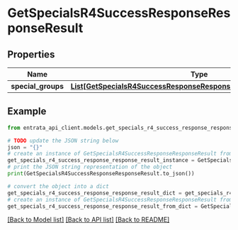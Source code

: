 # GetSpecialsR4SuccessResponseResponseResult


## Properties

Name | Type | Description | Notes
------------ | ------------- | ------------- | -------------
**special_groups** | [**List[GetSpecialsR4SuccessResponseResponseResultSpecialGroupsInner]**](GetSpecialsR4SuccessResponseResponseResultSpecialGroupsInner.md) |  | [optional] 

## Example

```python
from entrata_api_client.models.get_specials_r4_success_response_response_result import GetSpecialsR4SuccessResponseResponseResult

# TODO update the JSON string below
json = "{}"
# create an instance of GetSpecialsR4SuccessResponseResponseResult from a JSON string
get_specials_r4_success_response_response_result_instance = GetSpecialsR4SuccessResponseResponseResult.from_json(json)
# print the JSON string representation of the object
print(GetSpecialsR4SuccessResponseResponseResult.to_json())

# convert the object into a dict
get_specials_r4_success_response_response_result_dict = get_specials_r4_success_response_response_result_instance.to_dict()
# create an instance of GetSpecialsR4SuccessResponseResponseResult from a dict
get_specials_r4_success_response_response_result_from_dict = GetSpecialsR4SuccessResponseResponseResult.from_dict(get_specials_r4_success_response_response_result_dict)
```
[[Back to Model list]](../README.md#documentation-for-models) [[Back to API list]](../README.md#documentation-for-api-endpoints) [[Back to README]](../README.md)



